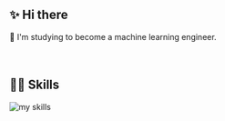 <!-- プロフィールや連絡先を変更 -->
## ✨ Hi there

🔭 I'm studying to become a machine learning engineer.
<br>
<br>
<br>

## 🧑‍💻 Skills
<img alt="my skills" src="https://skillicons.dev/icons?theme=dark&perline=7&i=c,cpp,html,css,tailwind,php,laravel,js,ts,react,materialui,next,figma,wordpress,python,opencv,sklearn,fastapi,md,latex,mysql,postgres,prisma,docker,azure,powershell,github,git,githubactions,linux,ubunts,vscode,eclipse,emacs" />
<br>

<!--
This repository is a ✨ _special_ ✨ repository because its `README.md` (this file) appears on your GitHub profile.

Here are some ideas to get you started:

- 🔭 I’m currently working on ...
- 🌱 I’m currently learning ...
- 👯 I’m looking to collaborate on ...
- 🤔 I’m looking for help with ...
- 💬 Ask me about ...
- 📫 How to reach me: ...
- 😄 Pronouns: ...
- ⚡ Fun fact: ...
-->

